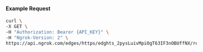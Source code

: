<!-- Code generated for API Clients. DO NOT EDIT. -->

#### Example Request

```bash
curl \
-X GET \
-H "Authorization: Bearer {API_KEY}" \
-H "Ngrok-Version: 2" \
https://api.ngrok.com/edges/https/edghts_2pysLuivMpiOgT63IF3nOBUffNX/routes/edghtsrt_2pysLrSx3qshChICEZJdfYSfkxn/user_agent_filter
```
